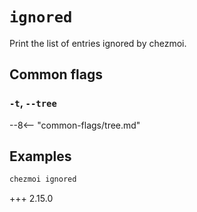 # `ignored`

Print the list of entries ignored by chezmoi.

## Common flags

### `-t`, `--tree`

--8<-- "common-flags/tree.md"

## Examples

```sh
chezmoi ignored
```

+++ 2.15.0
